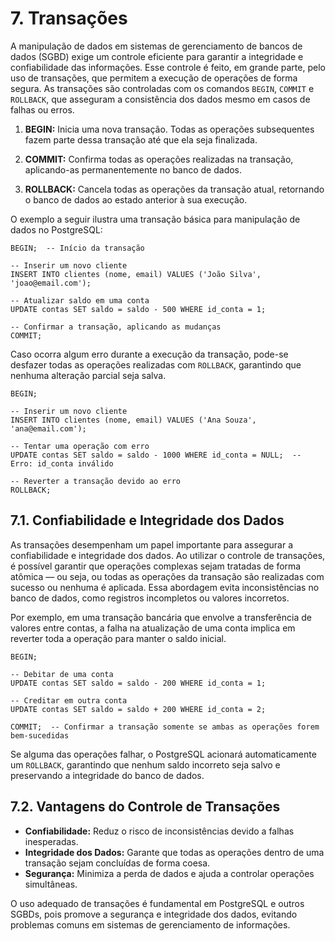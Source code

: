 # 7. Transações

A manipulação de dados em sistemas de gerenciamento de bancos de dados (SGBD) exige um controle eficiente para garantir a integridade e confiabilidade das informações. Esse controle é feito, em grande parte, pelo uso de transações, que permitem a execução de operações de forma segura. As transações são controladas com os comandos `BEGIN`, `COMMIT` e `ROLLBACK`, que asseguram a consistência dos dados mesmo em casos de falhas ou erros.

1. **BEGIN:** Inicia uma nova transação. Todas as operações subsequentes fazem parte dessa transação até que ela seja finalizada.

2. **COMMIT:** Confirma todas as operações realizadas na transação, aplicando-as permanentemente no banco de dados.

3. **ROLLBACK:** Cancela todas as operações da transação atual, retornando o banco de dados ao estado anterior à sua execução.

O exemplo a seguir ilustra uma transação básica para manipulação de dados no PostgreSQL:

```
BEGIN;  -- Início da transação

-- Inserir um novo cliente
INSERT INTO clientes (nome, email) VALUES ('João Silva', 'joao@email.com');

-- Atualizar saldo em uma conta
UPDATE contas SET saldo = saldo - 500 WHERE id_conta = 1;

-- Confirmar a transação, aplicando as mudanças
COMMIT;
```

Caso ocorra algum erro durante a execução da transação, pode-se desfazer todas as operações realizadas com `ROLLBACK`, garantindo que nenhuma alteração parcial seja salva.

```
BEGIN;

-- Inserir um novo cliente
INSERT INTO clientes (nome, email) VALUES ('Ana Souza', 'ana@email.com');

-- Tentar uma operação com erro
UPDATE contas SET saldo = saldo - 1000 WHERE id_conta = NULL;  -- Erro: id_conta inválido

-- Reverter a transação devido ao erro
ROLLBACK;
```

## 7.1. Confiabilidade e Integridade dos Dados

As transações desempenham um papel importante para assegurar a confiabilidade e integridade dos dados. Ao utilizar o controle de transações, é possível garantir que operações complexas sejam tratadas de forma atômica — ou seja, ou todas as operações da transação são realizadas com sucesso ou nenhuma é aplicada. Essa abordagem evita inconsistências no banco de dados, como registros incompletos ou valores incorretos.

Por exemplo, em uma transação bancária que envolve a transferência de valores entre contas, a falha na atualização de uma conta implica em reverter toda a operação para manter o saldo inicial.

```
BEGIN;

-- Debitar de uma conta
UPDATE contas SET saldo = saldo - 200 WHERE id_conta = 1;

-- Creditar em outra conta
UPDATE contas SET saldo = saldo + 200 WHERE id_conta = 2;

COMMIT;  -- Confirmar a transação somente se ambas as operações forem bem-sucedidas
```

Se alguma das operações falhar, o PostgreSQL acionará automaticamente um `ROLLBACK`, garantindo que nenhum saldo incorreto seja salvo e preservando a integridade do banco de dados.

## 7.2. Vantagens do Controle de Transações

- **Confiabilidade:** Reduz o risco de inconsistências devido a falhas inesperadas.
- **Integridade dos Dados:** Garante que todas as operações dentro de uma transação sejam concluídas de forma coesa.
- **Segurança:** Minimiza a perda de dados e ajuda a controlar operações simultâneas.

O uso adequado de transações é fundamental em PostgreSQL e outros SGBDs, pois promove a segurança e integridade dos dados, evitando problemas comuns em sistemas de gerenciamento de informações.